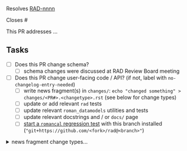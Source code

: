 <!-- If this PR closes a JIRA ticket, make sure the title starts with the JIRA issue number,
for example RAD-1234: <Fix a bug> -->
Resolves [RAD-nnnn](https://jira.stsci.edu/browse/RAD-nnnn)

<!-- If this PR closes a GitHub issue, reference it here by its number -->
Closes #

<!-- describe the changes comprising this PR here -->
This PR addresses ...

<!-- if you can't perform these tasks due to permissions, please ask a maintainer to do them -->
## Tasks
- [ ] Does this PR change schema?
  - [ ] schema changes were discussed at RAD Review Board meeting
- [ ] Does this PR change user-facing code / API? (if not, label with `no-changelog-entry-needed`)
  - [ ] write news fragment(s) in `changes/`: `echo "changed something" > changes/<PR#>.<changetype>.rst` (see below for change types)
  - [ ] update or add relevant `rad` tests
  - [ ] update relevant `roman_datamodels` utilities and tests
  - [ ] update relevant docstrings and / or `docs/` page
  - [ ] [start a `romancal` regression test](https://github.com/spacetelescope/RegressionTests/actions/workflows/romancal.yml) with this branch installed (`"git+https://github.com/<fork>/rad@<branch>"`)

<details><summary>news fragment change types...</summary>

- ``changes/<PR#>.apichange.rst``: change to public API
- ``changes/<PR#>.bugfix.rst``: fixes an issue
- ``changes/<PR#>.general.rst``: infrastructure or miscellaneous change
</details
